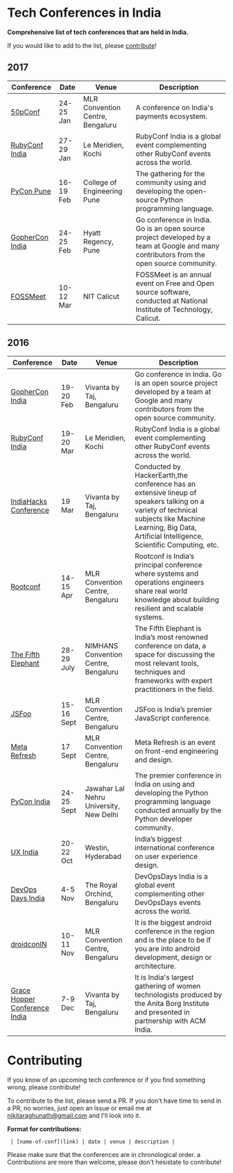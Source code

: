 # Tech Conferences in India

**Comprehensive list of tech conferences that are held in India.**

If you would like to add to the list, please [contribute](#contribute)!

## 2017

| Conference | Date | Venue | Description |
|--------|--------|------------|------------|
| [50pConf](https://50p.in/2017/) | 24-25 Jan | MLR Convention Centre, Bengaluru | A conference on India's payments ecosystem. |
| [RubyConf India](http://rubyconfindia.org/) | 27-29 Jan | Le Meridien, Kochi |  RubyConf India is a global event complementing other RubyConf events across the world. |
| [PyCon Pune](https://pune.pycon.org/) | 16-19 Feb | College of Engineering Pune |  The gathering for the community using and developing the open-source Python programming language. |
| [GopherCon India](http://www.gophercon.in/) | 24-25 Feb | Hyatt Regency, Pune | Go conference in India. Go is an open source project developed by a team at Google and many contributors from the open source community. |
| [FOSSMeet](http://fossmeet.in/2017/) | 10-12 Mar | NIT Calicut | FOSSMeet is an annual event on Free and Open source software, conducted at National Institute of Technology, Calicut. |

## 2016

| Conference | Date | Venue | Description |
|--------|--------|------------|------------|
| [GopherCon India](http://www.gophercon.in/) | 19-20 Feb | Vivanta by Taj, Bengaluru | Go conference in India. Go is an open source project developed by a team at Google and many contributors from the open source community. |
| [RubyConf India](http://rubyconfindia.org/rci2016/) | 19-20 Mar | Le Meridien, Kochi |  RubyConf India is a global event complementing other RubyConf events across the world. |
| [IndiaHacks Conference](https://www.hackerearth.com/indiahacks-conference/) | 19 Mar | Vivanta by Taj, Bengaluru | Conducted by HackerEarth,the conference has an extensive lineup of speakers talking on a variety of technical subjects like Machine Learning, Big Data, Artificial Intelligence, Scientific Computing, etc. |
| [Rootconf](https://rootconf.in/2016/) | 14-15 Apr | MLR Convention Centre, Bengaluru | Rootconf is India’s principal conference where systems and operations engineers share real world knowledge about building resilient and scalable systems. |
| [The Fifth Elephant](https://fifthelephant.in/2016/) | 28-29 July | NIMHANS Convention Centre, Bengaluru | The Fifth Elephant is India’s most renowned conference on data, a space for discussing the most relevant tools, techniques and frameworks with expert practitioners in the field. |
| [JSFoo](https://jsfoo.in/2016/) | 15-16 Sept | MLR Convention Centre, Bengaluru | JSFoo is India’s premier JavaScript conference. |
| [Meta Refresh](https://metarefresh.in/2016/) | 17 Sept | MLR Convention Centre, Bengaluru | Meta Refresh is an event on front-end engineering and design. |
| [PyCon India](https://in.pycon.org/2016/) | 24-25 Sept | Jawahar Lal Nehru University, New Delhi | The premier conference in India on using and developing the Python programming language conducted annually by the Python developer community. |
| [UX India](http://www.2016.ux-india.org/) | 20-22 Oct | Westin, Hyderabad | India’s biggest international conference on user experience design. |
| [DevOps Days India](http://devopsdaysindia.org/) | 4-5 Nov | The Royal Orchind, Bengaluru | DevOpsDays India is a global event complementing other DevOpsDays events across the world. |
| [droidconIN](https://droidcon.in/2016/) | 10-11 Nov | MLR Convention Centre, Bengaluru | It is the biggest android conference in the region and is the place to be if you are into android development, design or architecture. |
| [Grace Hopper Conference India](http://ghcindia.anitaborg.org/) | 7-9 Dec | Vivanta by Taj, Bengaluru | It is India's largest gathering of women technologists produced by the Anita Borg Institute and presented in partnership with ACM India. |

# <a name="contribute"/>Contributing </a>

If you know of an upcoming tech conference or if you find something wrong, please contribute! 

To contribute to the list, please send a PR. If you don't have time to send in a PR, no worries, just open an issue or email me at nikitaraghunath@gmail.com and I'll look into it.

**Format for contributions:**

` | [name-of-conf](link) | date | venue | description |`

Please make sure that the conferences are in chronological order.
a
Contributions are more than welcome, please don't hesistate to contribute!
